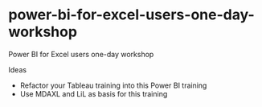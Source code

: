 # power-bi-for-excel-users-one-day-workshop
Power BI for Excel users one-day workshop

Ideas
- Refactor your Tableau training into this Power BI training
- Use MDAXL and LiL as basis for this training 
